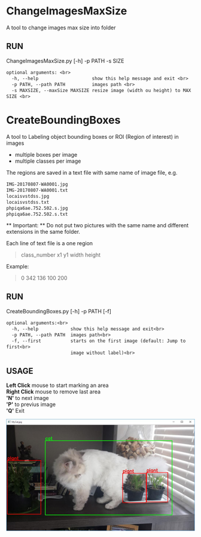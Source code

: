 # ChangeImagesMaxSize
A tool to change images max size into folder

## RUN
ChangeImagesMaxSize.py [-h] -p PATH -s SIZE
```
optional arguments: <br>
  -h, --help                    show this help message and exit <br>
  -p PATH, --path PATH          images path <br>
  -s MAXSIZE, --maxSize MAXSIZE resize image (width ou height) to MAX SIZE <br>
```

# CreateBoundingBoxes
A tool to Labeling object bounding boxes or ROI (Region of interest) in images

- multiple boxes per image
- multiple classes per image

The regions are saved in a text file with same name of image file, e.g.
```
IMG-20170807-WA0001.jpg
IMG-20170807-WA0001.txt
locaisvstdss.jpg
locaisvstdss.txt
phpiqa6ae.752.502.s.jpg
phpiqa6ae.752.502.s.txt
```

** Important: ** Do not put two pictures with the same name and different extensions in the same folder.

Each line of text file is a one region
>class_number x1 y1 width height

Example:
>0 342 136 100 200

## RUN
CreateBoundingBoxes.py [-h] -p PATH [-f]
```
optional arguments:<br>
  -h, --help            show this help message and exit<br>
  -p PATH, --path PATH  images path<br>
  -f, --first           starts on the first image (default: Jump to first<br>
                        image without label)<br>
```

## USAGE   

**Left Click** mouse to start marking an area<br/>
**Right Click** mouse to remove last area<br/>
**'N'** to next image<br/>
**'P'** to previus image<br/>
**'Q'** Exit<br/>

![Screen Shot](https://github.com/kabrau/PyImageRoi/blob/master/tmp/MyCatResult.jpg)


